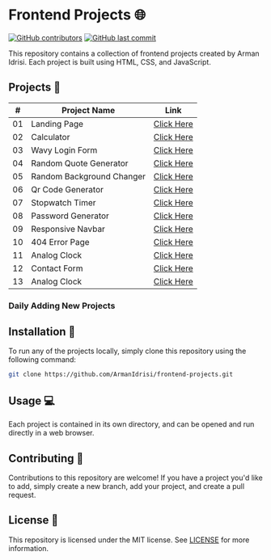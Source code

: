 # Frontend Projects 🌐

[![GitHub contributors](https://img.shields.io/github/contributors/ArmanIdrisi/frontend-projects)](https://github.com/ArmanIdrisi/frontend-projects/graphs/contributors)
[![GitHub last commit](https://img.shields.io/github/last-commit/ArmanIdrisi/frontend-projects)](https://github.com/ArmanIdrisi/frontend-projects/commits/main)

This repository contains a collection of frontend projects created by Arman Idrisi. Each project is built using HTML, CSS, and JavaScript.

## Projects 📂

| #   | Project Name    | Link                                      |
| --- | --------------- | ----------------------------------------- |
| 01  | Landing Page    | [Click Here](./project-1)                 |
| 02  | Calculator      | [Click Here](./project-2)                 |
| 03  | Wavy Login Form | [Click Here](./project-3_wavy_login_form) |
| 04  | Random Quote Generator| [Click Here](./project-4_random_quote_generator) |
| 05  | Random Background Changer| [Click Here](./project-5_random_color_changer) |
| 06  | Qr Code Generator| [Click Here](./project-6_qr_code_generator) |
| 07  | Stopwatch Timer| [Click Here](./project-7_stopwatch_timer) |
| 08 | Password Generator| [Click Here](./project-8_password_generator) |
| 09 |Responsive Navbar| [Click Here](./project-9_responsive_navbar) |
| 10 | 404 Error Page| [Click Here](./project-10_404_error_page) |
| 11 | Analog Clock| [Click Here](./project-11_analog_clock) |
| 12 | Contact Form| [Click Here](./project-12_contact_form) |
| 13 | Analog Clock| [Click Here](./project-13_profile_card) |
### Daily Adding New Projects 

## Installation 🚀

To run any of the projects locally, simply clone this repository using the following command:

```bash
git clone https://github.com/ArmanIdrisi/frontend-projects.git
```

## Usage 💻

Each project is contained in its own directory, and can be opened and run directly in a web browser.

## Contributing 🤝

Contributions to this repository are welcome! If you have a project you'd like to add, simply create a new branch, add your project, and create a pull request.

## License 📝

This repository is licensed under the MIT license. See [LICENSE](/LICENSE) for more information.
